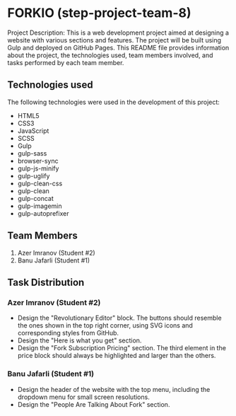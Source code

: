 # FORKIO (step-project-team-8)

Project Description: This is a web development project aimed at designing a website with various sections and features. The project will be built using Gulp and deployed on GitHub Pages. This README file provides information about the project, the technologies used, team members involved, and tasks performed by each team member.

## Technologies used

The following technologies were used in the development of this project:

- HTML5
- CSS3
- JavaScript
- SCSS
- Gulp
- gulp-sass
- browser-sync
- gulp-js-minify
- gulp-uglify
- gulp-clean-css
- gulp-clean
- gulp-concat
- gulp-imagemin
- gulp-autoprefixer

## Team Members

1. Azer Imranov (Student #2)
2. Banu Jafarli (Student #1)

## Task Distribution

### Azer Imranov (Student #2)

- Design the "Revolutionary Editor" block. The buttons should resemble the ones shown in the top right corner, using SVG icons and corresponding styles from GitHub.
- Design the "Here is what you get" section.
- Design the "Fork Subscription Pricing" section. The third element in the price block should always be highlighted and larger than the others.

### Banu Jafarli (Student #1)

- Design the header of the website with the top menu, including the dropdown menu for small screen resolutions.
- Design the "People Are Talking About Fork" section.
